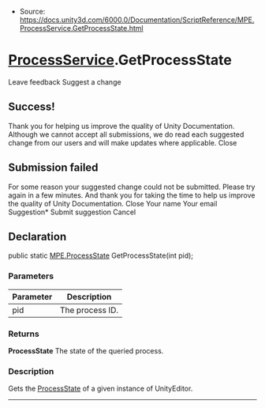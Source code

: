 * Source: https://docs.unity3d.com/6000.0/Documentation/ScriptReference/MPE.ProcessService.GetProcessState.html

#  [ProcessService](https://docs.unity3d.com/6000.0/Documentation/ScriptReference/MPE.ProcessService.html).GetProcessState
Leave feedback
Suggest a change
## Success!
Thank you for helping us improve the quality of Unity Documentation. Although we cannot accept all submissions, we do read each suggested change from our users and will make updates where applicable.
Close
## Submission failed
For some reason your suggested change could not be submitted. Please <a>try again</a> in a few minutes. And thank you for taking the time to help us improve the quality of Unity Documentation.
Close
Your name Your email Suggestion* Submit suggestion
Cancel
## Declaration
public static [MPE.ProcessState](https://docs.unity3d.com/6000.0/Documentation/ScriptReference/MPE.ProcessState.html) GetProcessState(int pid); 
### Parameters
Parameter | Description  
---|---  
pid | The process ID.  
### Returns
**ProcessState** The state of the queried process. 
### Description
Gets the [ProcessState](https://docs.unity3d.com/6000.0/Documentation/ScriptReference/MPE.ProcessState.html) of a given instance of UnityEditor.
* * *
